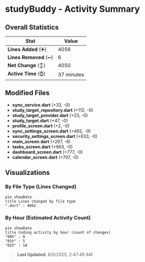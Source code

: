 # studyBuddy - Activity Summary 

## Overall Statistics

| Stat                   | Value                                                             |
| ---------------------- | ----------------------------------------------------------------- |
| **Lines Added** (➕)   | 4056                                          |
| **Lines Removed** (➖) | 6                                        |
| **Net Change** (↕)    | 4050                |
| **Active Time** (⌚)   | 37 minutes |


## Modified Files
- **sync_service.dart** (+33, -0)
- **study_target_repository.dart** (+112, -0)
- **study_target_provider.dart** (+23, -0)
- **study_target.dart** (+47, -0)
- **profile_screen.dart** (+2, -0)
- **sync_settings_screen.dart** (+492, -0)
- **security_settings_screen.dart** (+633, -0)
- **main_screen.dart** (+267, -6)
- **tasks_screen.dart** (+963, -0)
- **dashboard_screen.dart** (+777, -0)
- **calendar_screen.dart** (+707, -0)

## Visualizations

### By File Type (Lines Changed)

```mermaid
pie showData
title Lines changed by file type
".dart" : 4062
```

### By Hour (Estimated Activity Count)

```mermaid
pie showData
title Coding activity by hour (count of changes)
"00h" : 9
"01h" : 5
"02h" : 18
```


> **Last Updated:** 8/5/2025, 2:47:49 AM